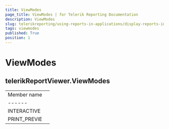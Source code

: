 ```yaml
---
title: ViewModes
page_title: ViewModes | for Telerik Reporting Documentation
description: ViewModes
slug: telerikreporting/using-reports-in-applications/display-reports-in-applications/web-application/html5-report-viewer/api-reference/telerikreportviewer-namespace/viewmodes
tags: viewmodes
published: True
position: 1
---
```


# ViewModes



## telerikReportViewer.ViewModes

|   |   |
| ------ | ------ |
 Member name |
| ------ |
|INTERACTIVE|
|PRINT_PREVIE|


